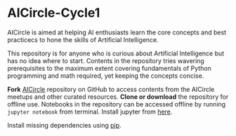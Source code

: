 # AICircle-Cycle1

AICircle is aimed at helping AI enthusiasts learn the core concepts and best practicecs to hone the skills of Artificial Intelligence.

This repository is for anyone who is curious about Artificial Intelligence but has no idea where to start. Contents in the repository tries wavering prerequisites to the maximum extent covering fundamentals of Python programming and math required, yet keeping the concepts concise.

**Fork** [AICircle](https://github.com/harishrb/AICircle) repository on GitHub to access contents from the AICircle meetups and other curated resources. 
**Clone or download** the repository for offline use. Notebooks in the repository can be accessed offline by running `jupyter notebook` from terminal. Install jupyter from [here](http://jupyter.readthedocs.io/en/latest/install.html).

Install missing dependencies using [pip](https://pypi.org/project/pip/).

